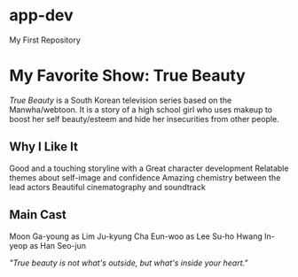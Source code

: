 # app-dev
My First Repository
# My Favorite Show: True Beauty

*True Beauty* is a South Korean television series based on the Manwha/webtoon. It is a story of a high school girl who uses makeup to boost her self beauty/esteem and hide her insecurities from other people.

## Why I Like It

Good and a touching storyline with a Great character development
Relatable themes about self-image and confidence
Amazing chemistry between the lead actors
Beautiful cinematography and soundtrack


## Main Cast
Moon Ga-young as Lim Ju-kyung
Cha Eun-woo as Lee Su-ho
Hwang In-yeop as Han Seo-jun


*"True beauty is not what's outside, but what's inside your heart."*
